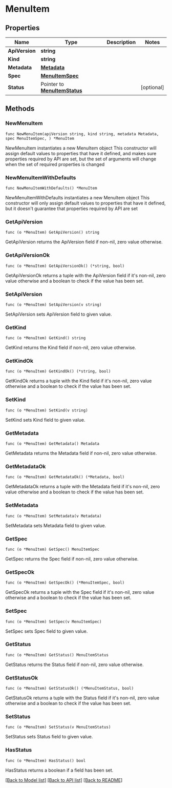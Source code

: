 # MenuItem

## Properties

Name | Type | Description | Notes
------------ | ------------- | ------------- | -------------
**ApiVersion** | **string** |  | 
**Kind** | **string** |  | 
**Metadata** | [**Metadata**](Metadata.md) |  | 
**Spec** | [**MenuItemSpec**](MenuItemSpec.md) |  | 
**Status** | Pointer to [**MenuItemStatus**](MenuItemStatus.md) |  | [optional] 

## Methods

### NewMenuItem

`func NewMenuItem(apiVersion string, kind string, metadata Metadata, spec MenuItemSpec, ) *MenuItem`

NewMenuItem instantiates a new MenuItem object
This constructor will assign default values to properties that have it defined,
and makes sure properties required by API are set, but the set of arguments
will change when the set of required properties is changed

### NewMenuItemWithDefaults

`func NewMenuItemWithDefaults() *MenuItem`

NewMenuItemWithDefaults instantiates a new MenuItem object
This constructor will only assign default values to properties that have it defined,
but it doesn't guarantee that properties required by API are set

### GetApiVersion

`func (o *MenuItem) GetApiVersion() string`

GetApiVersion returns the ApiVersion field if non-nil, zero value otherwise.

### GetApiVersionOk

`func (o *MenuItem) GetApiVersionOk() (*string, bool)`

GetApiVersionOk returns a tuple with the ApiVersion field if it's non-nil, zero value otherwise
and a boolean to check if the value has been set.

### SetApiVersion

`func (o *MenuItem) SetApiVersion(v string)`

SetApiVersion sets ApiVersion field to given value.


### GetKind

`func (o *MenuItem) GetKind() string`

GetKind returns the Kind field if non-nil, zero value otherwise.

### GetKindOk

`func (o *MenuItem) GetKindOk() (*string, bool)`

GetKindOk returns a tuple with the Kind field if it's non-nil, zero value otherwise
and a boolean to check if the value has been set.

### SetKind

`func (o *MenuItem) SetKind(v string)`

SetKind sets Kind field to given value.


### GetMetadata

`func (o *MenuItem) GetMetadata() Metadata`

GetMetadata returns the Metadata field if non-nil, zero value otherwise.

### GetMetadataOk

`func (o *MenuItem) GetMetadataOk() (*Metadata, bool)`

GetMetadataOk returns a tuple with the Metadata field if it's non-nil, zero value otherwise
and a boolean to check if the value has been set.

### SetMetadata

`func (o *MenuItem) SetMetadata(v Metadata)`

SetMetadata sets Metadata field to given value.


### GetSpec

`func (o *MenuItem) GetSpec() MenuItemSpec`

GetSpec returns the Spec field if non-nil, zero value otherwise.

### GetSpecOk

`func (o *MenuItem) GetSpecOk() (*MenuItemSpec, bool)`

GetSpecOk returns a tuple with the Spec field if it's non-nil, zero value otherwise
and a boolean to check if the value has been set.

### SetSpec

`func (o *MenuItem) SetSpec(v MenuItemSpec)`

SetSpec sets Spec field to given value.


### GetStatus

`func (o *MenuItem) GetStatus() MenuItemStatus`

GetStatus returns the Status field if non-nil, zero value otherwise.

### GetStatusOk

`func (o *MenuItem) GetStatusOk() (*MenuItemStatus, bool)`

GetStatusOk returns a tuple with the Status field if it's non-nil, zero value otherwise
and a boolean to check if the value has been set.

### SetStatus

`func (o *MenuItem) SetStatus(v MenuItemStatus)`

SetStatus sets Status field to given value.

### HasStatus

`func (o *MenuItem) HasStatus() bool`

HasStatus returns a boolean if a field has been set.


[[Back to Model list]](../README.md#documentation-for-models) [[Back to API list]](../README.md#documentation-for-api-endpoints) [[Back to README]](../README.md)


